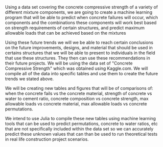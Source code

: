 Using a data set covering the concrete compressive strength of a variety of different mixture components, we are going to create a machine learning program that will be able to predict when concrete failures will occur, which components and the combinations these components will work best based on strength requirements of certain structures, and predict maximum allowable loads that can be achieved based on the mixtures  

Using these future trends we will we be able to reach certain conclusions on the future improvements, designs, and material that should be used in certains structures that we will be able to present to individuals in the field that use these structures. They then can use these recommendations in their future projects. We will be using the data set of "Concrete Compressive Strength" which was obtained using Kaggle.com. We will compile all of the data into specific tables and use them to create the future trends we stated above.  

We will be creating new tables and figures that will be of comparisons of: when the concrete fails vs the concrete material, strength of concrete vs water to cement ratio, concrete composition vs concrete strength, max allowable loads vs concrete material, max allowable loads vs concrete permutations.  

We intend to use Julia to compile these new tables using machine learning tools that can be used to predict permutations, concrete to water ratios, etc that are not specifically included within the data set so we can accurately predict these unknown values that can than be used to run theoretical tests in real life construction project scenarios.